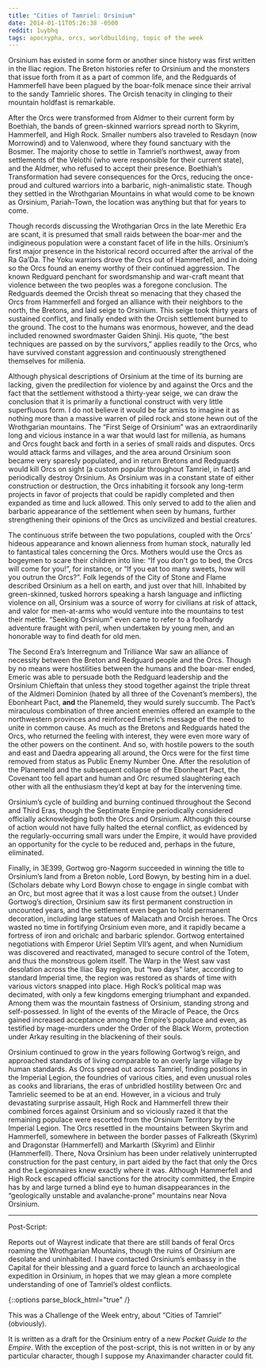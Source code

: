 ```yaml
---
title: "Cities of Tamriel: Orsinium"
date: 2014-01-11T05:26:38 -0500
reddit: 1uybhq
tags: apocrypha, orcs, worldbuilding, topic of the week
---
```


Orsinium has existed in some form or another since history was first written in
the Iliac region. The Breton histories refer to Orsinium and the monsters that
issue forth from it as a part of common life, and the Redguards of Hammerfell
have been plagued by the boar-folk menace since their arrival to the sandy
Tamrielic shores. The Orcish tenacity in clinging to their mountain holdfast is
remarkable.

After the Orcs were transformed from Aldmer to their current form by Boethiah,
the bands of green-skinned warriors spread north to Skyrim, Hammerfell, and High
Rock. Smaller numbers also traveled to Resdayn (now Morrowind) and to Valenwood,
where they found sanctuary with the Bosmer. The majority chose to settle in
Tamriel’s northwest, away from settlements of the Velothi (who were responsible
for their current state), and the Aldmer, who refused to accept their presence.
Boethiah’s Transformation had severe consequences for the Orcs, reducing the
once-proud and cultured warriors into a barbaric, nigh-animalistic state. Though
they settled in the Wrothgarian Mountains in what would come to be known as
Orsinium, Pariah-Town, the location was anything but that for years to come.

Though records discussing the Wrothgarian Orcs in the late Merethic Era are
scant, it is presumed that small raids between the boar-mer and the indigineous
population were a constant facet of life in the hills. Orsinium’s first major
presence in the historical record occurred after the arrival of the Ra Ga’Da.
The Yoku warriors drove the Orcs out of Hammerfell, and in doing so the Orcs
found an enemy worthy of their continued aggression. The known Redguard penchant
for swordsmanship and war-craft meant that violence between the two peoples was
a foregone conclusion. The Redguards deemed the Orcish threat so menacing that
they chased the Orcs from Hammerfell and forged an alliance with their neighbors
to the north, the Bretons, and laid seige to Orsinium. This seige took thirty
years of sustained conflict, and finally ended with the Orcish settlement burned
to the ground. The cost to the humans was enormous, however, and the dead
included renowned swordmaster Gaiden Shinji. His quote, “the best techniques are
passed on by the survivors,” applies readily to the Orcs, who have survived
constant aggression and continuously strengthened themselves for millenia.

Although physical descriptions of Orsinium at the time of its burning are
lacking, given the predilection for violence by and against the Orcs and the
fact that the settlement withstood a thirty-year seige, we can draw the
conclusion that it is primarily a functional construct with very little
superfluous form. I do not believe it would be far amiss to imagine it as
nothing more than a massive warren of piled rock and stone hewn out of the
Wrothgarian mountains. The “First Seige of Orsinium” was an extraordinarily long
and vicious instance in a war that would last for millenia, as humans and Orcs
fought back and forth in a series of small raids and disputes. Orcs would attack
farms and villages, and the area around Orsinium soon became very sparesly
populated, and in return Bretons and Redguards would kill Orcs on sight (a
custom popular throughout Tamriel, in fact) and periodically destroy Orsinium.
As Orsinium was in a constant state of either construction or destruction, the
Orcs inhabiting it forsook any long-term projects in favor of projects that
could be rapidly completed and then expanded as time and luck allowed. This only
served to add to the alien and barbaric appearance of the settlement when seen
by humans, further strengthening their opinions of the Orcs as uncivilized and
bestial creatures.

The continuous strife between the two populations, coupled with the Orcs’
hideous appearance and known alienness from human stock, naturally led to
fantastical tales concerning the Orcs. Mothers would use the Orcs as bogeymen to
scare their children into line: “If you don't go to bed, the Orcs will come for
you!”, for instance, or “If you eat too many sweets, how will you outrun the
Orcs?”. Folk legends of the City of Stone and Flame described Orsinium as a hell
on earth, and just over that hill. Inhabited by green-skinned, tusked horrors
speaking a harsh language and inflicting violence on all, Orsinium was a source
of worry for civilians at risk of attack, and valor for men-at-arms who would
venture into the mountains to test their mettle. “Seeking Orsinium” even came to
refer to a foolhardy adventure fraught with peril, when undertaken by young men,
and an honorable way to find death for old men.

The Second Era’s Interregnum and Trilliance War saw an alliance of necessity
between the Breton and Redguard people and the Orcs. Though by no means were
hostilities between the humans and the boar-mer ended, Emeric was able to
persuade both the Redguard leadership and the Orsinium Chieftain that unless
they stood together against the triple threat of the Aldmeri Dominion (hated by
all three of the Covenant’s members), the Ebonheart Pact, **and** the Planemeld,
they would surely succumb. The Pact’s miraculous combination of three ancient
enemies offered an example to the northwestern provinces and reinforced Emeric’s
message of the need to unite in common cause. As much as the Bretons and
Redguards hated the Orcs, who returned the feeling with interest, they were even
more wary of the other powers on the continent. And so, with hostile powers to
the south and east and Daedra appearing all around, the Orcs were for the first
time removed from status as Public Enemy Number One. After the resolution of the
Planemeld and the subsequent collapse of the Ebonheart Pact, the Covenant too
fell apart and human and Orc resumed slaughtering each other with all the
enthusiasm they’d kept at bay for the intervening time.

Orsinium’s cycle of building and burning continued throughout the Second and
Third Eras, though the Septimate Empire periodically considered officially
acknowledging both the Orcs and Orsinium. Although this course of action would
not have fully halted the eternal conflict, as evidenced by the
regularly-occurring small wars under the Empire, it would have provided an
opportunity for the cycle to be reduced and, perhaps in the future, eliminated.

Finally, in 3E399, Gortwog gro-Nagorm succeeded in winning the title to
Orsinium’s land from a Breton noble, Lord Bowyn, by besting him in a duel.
(Scholars debate why Lord Bowyn chose to engage in single combat with an Orc,
but most agree that it was a lost cause from the outset.) Under Gortwog’s
direction, Orsinium saw its first permanent construction in uncounted years, and
the settlement even began to hold permanent decoration, including large statues
of Malacath and Orcish heroes. The Orcs wasted no time in fortifying Orsinium
even more, and it rapidly became a fortress of iron and orichalc and barbaric
splendor. Gortwog entertained negotiations with Emperor Uriel Septim VII’s
agent, and when Numidium was discovered and reactivated, managed to secure
control of the Totem, and thus the monstrous golem itself. The Warp in the West
saw vast desolation across the Iliac Bay region, but “two days” later, according
to standard Imperial time, the region was restored as shards of time with
various victors snapped into place. High Rock’s political map was decimated,
with only a few kingdoms emerging triumphant and expanded. Among them was the
mountain fastness of Orsinium, standing strong and self-possessed. In light of
the events of the Miracle of Peace, the Orcs gained increased acceptance among
the Empire’s populace and even, as testified by mage-murders under the Order of
the Black Worm, protection under Arkay resulting in the blackening of their
souls.

Orsinium continued to grow in the years following Gortwog’s reign, and
approached standards of living comparable to an overly large village by human
standards. As Orcs spread out across Tamriel, finding positions in the Imperial
Legion, the foundries of various cities, and even unusual roles as cooks and
librarians, the eras of unbridled hostility between Orc and Tamrielic seemed to
be at an end. However, in a vicious and truly devastating surprise assault, High
Rock and Hammerfell threw their combined forces against Orsinium and so
viciously razed it that the remaining populace were escorted from the Orsinium
Territory by the Imperial Legion. The Orcs resettled in the mountains between
Skyrim and Hammerfell, somewhere in between the border passes of Falkreath
(Skyrim) and Dragonstar (Hammerfell) and Markarth (Skyrim) and Elinhir
(Hammerfell). There, Nova Orsinium has been under relatively uninterrupted
construction for the past century, in part aided by the fact that only the Orcs
and the Legionnaires knew exactly where it was. Although Hammerfell and High
Rock escaped official sanctions for the atrocity committed, the Empire has by
and large turned a blind eye to human disappearances in the “geologically
unstable and avalanche-prone” mountains near Nova Orsinium.

____

Post-Script:

Reports out of Wayrest indicate that there are still bands of feral Orcs roaming
the Wrothgarian Mountains, though the ruins of Orsinium are desolate and
uninhabited. I have contacted Orsinium’s embassy in the Capital for their
blessing and a guard force to launch an archaeological expedition in Orsinium,
in hopes that we may glean a more complete understanding of one of Tamriel’s
oldest conflicts.

{::options parse_block_html="true" /}
<aside id="about-text">
This was a Challenge of the Week entry, about “Cities of Tamriel” (obviously).

It is written as a draft for the Orsinium entry of a new *Pocket Guide to the*
*Empire*. With the exception of the post-script, this is not written in or by
any particular character, though I suppose my Anaximander character could fit.
</aside>
